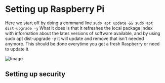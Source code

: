 <h1>Setting up Raspberry Pi</h1>
 
Here we start off by doing a command line
```sudo apt update && sudo apt dist-upgrade -y```
What it does is that it refreshes the local package index with information about the lates versions of software available, and by using sudo apt dist-upgrade -y it will update and remove that isn't needed anymore. This should be done everytime you get a fresh Raspberry or need to update it.

 ![Image](/Raspberry%20Pi/Projects/Setting%20up%20Raspberry%20Pi/Pictures/Screenshot%202025-06-30%20204615.png)

<h2>Setting up security</h2>